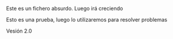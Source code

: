 Este es un fichero absurdo. Luego irá creciendo

Esto es una prueba, luego lo utilizaremos
para resolver problemas

Vesión 2.0 